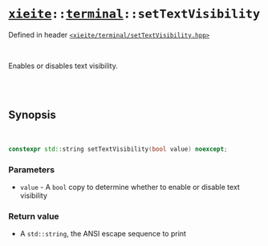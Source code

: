 # [`xieite`](../../README.md)`::`[`terminal`](../../docs/terminal.md)`::setTextVisibility`
Defined in header [`<xieite/terminal/setTextVisibility.hpp>`](../../include/xieite/terminal/setTextVisibility.hpp)

<br/>

Enables or disables text visibility.

<br/><br/>

## Synopsis

<br/>

```cpp
constexpr std::string setTextVisibility(bool value) noexcept;
```
### Parameters
- `value` - A `bool` copy to determine whether to enable or disable text visibility
### Return value
- A `std::string`, the ANSI escape sequence to print
